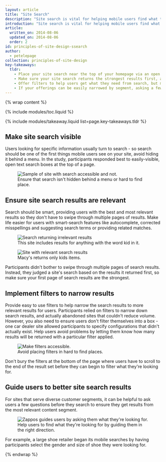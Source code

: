 ```yaml
---
layout: article
title: "Site Search"
description: "Site search is vital for helping mobile users find what they're looking for in a hurry."
introduction: "Site search is vital for helping mobile users find what they're looking for in a hurry."
article:
  written_on: 2014-08-06
  updated_on: 2014-08-06
  order: 2
id: principles-of-site-design-ssearch
author:
  - petelepage
collection: principles-of-site-design
key-takeaways:
  tldr:   
    - Place your site search near the top of your homepage via an open text field.  
    - Make sure your site search returns the strongest results first, and implement smart-search features like autocomplete and spelling corrections.  
    - Offer filters to help users get what they need from search, but make sure users can't filter a search to return zero results.   
    - If your offerings can be easily narrowed by segment, asking a few questions upfront helps ensure visitors see relevant results.
---
```


{% wrap content %}

<style type="text/css">
  img.phone {
    max-height: 500px;
  }
</style>

{% include modules/toc.liquid %}

{% include modules/takeaway.liquid list=page.key-takeaways.tldr %}

## Make site search visible

Users looking for specific information usually turn to search - so search should 
be one of the first things mobile users see on your site, avoid hiding it behind 
a menu. In the study, participants responded best to easily-visible, open text 
search boxes at the top of a page.

<figure>
  <img src="images/ss-search-md.jpg" alt="Sample of site with search accessible and not.">
  <figcaption>Ensure that search isn't hidden behind a menu or hard to find place.</figcaption>
</figure>

## Ensure site search results are relevant

Search should be smart, providing users with the best and most relevant results 
so they don't have to swipe through multiple pages of results. Make life easier 
for users with smart-search features like autocomplete, corrected misspellings 
and suggesting search terms or providing related matches.

<div class="clear g-wide--pull-1">
  <div class="g--half">
    <figure class="fluid">
      <img src="images/ss-relevant-bad-md.png" alt="Search returning irrelevant results">
      <figcaption>This site includes results for anything with the word kid in it.</figcaption>
    </figure>
  </div>
  <div class="g--half g--last">
    <figure class="fluid">
      <img src="images/ss-relevant-good-md.png" alt="Site with relevant search results">
      <figcaption>Macy's returns only kids items.</figcaption>
      </figure>
  </div>
</div>

Participants didn't bother to swipe through multiple pages of search results. 
Instead, they judged a site's search based on the results it returned first, so 
make sure your first page of search results are the strongest. 

## Implement filters to narrow results

Provide easy to use filters to help narrow the search results to more relevant 
results for users.  Participants relied on filters to narrow down search 
results, and actually abandoned sites that couldn't reduce volume. However, you 
also need to ensure users don't filter themselves into a box - one car dealer 
site allowed participants to specify configurations that didn't actually exist. 
Help users avoid problems by letting them know how many results will be returned 
with a particular filter applied.

<figure>
  <img src="images/ss-filters-md.jpg" class="phone" alt="Make filters accessible.">
  <figcaption>Avoid placing filters in hard to find places.</figcaption>
</figure>

Don't bury the filters at the bottom of the page where users have to scroll to 
the end of the result set before they can begin to filter what they're looking 
for.

## Guide users to better site search results

For sites that serve diverse customer segments, it can be helpful to ask users a 
few questions before they search to ensure they get results from the most 
relevant content segment. 

<figure>
  <img src="images/ss-guide-good-md.png" class="phone" alt="Zappos guides users by asking them what they're looking for.">
  <figcaption>Help users to find what they're looking for by guiding them in the right direction.</figcaption>
</figure>

For example, a large shoe retailer began its mobile searches by having 
participants select the gender and size of shoe they were looking for.

{% endwrap %}

